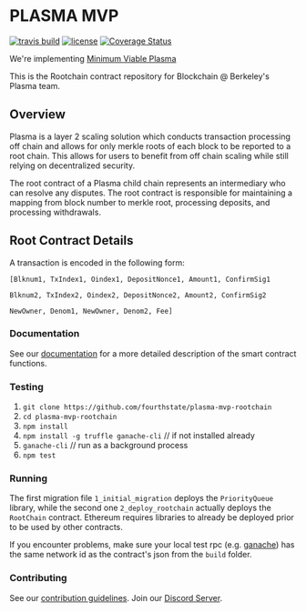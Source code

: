 # PLASMA MVP

[![travis build](https://travis-ci.org/FourthState/plasma-mvp-rootchain.svg?branch=master)](https://travis-ci.org/FourthState/plasma-mvp-rootchain)
[![license](https://img.shields.io/github/license/FourthState/plasma-mvp-rootchain.svg)](https://github.com/FourthState/plasma-mvp-rootchain/blob/master/LICENSE)
[![Coverage Status](https://coveralls.io/repos/github/FourthState/plasma-mvp-rootchain/badge.svg?branch=master)](https://coveralls.io/github/FourthState/plasma-mvp-rootchain?branch=master)

We're implementing [Minimum Viable Plasma](https://ethresear.ch/t/minimal-viable-plasma/426)

This is the Rootchain contract repository for Blockchain @ Berkeley's Plasma team.

## Overview
Plasma is a layer 2 scaling solution which conducts transaction processing off chain and allows for only merkle roots of each block to be reported to a root chain. This allows for users to benefit from off chain scaling while still relying on decentralized security.

The root contract of a Plasma child chain represents an intermediary who can resolve any disputes. The root contract is responsible for maintaining a mapping from block number to merkle root, processing deposits, and processing withdrawals.

## Root Contract Details
A transaction is encoded in the following form:

```
[Blknum1, TxIndex1, Oindex1, DepositNonce1, Amount1, ConfirmSig1

Blknum2, TxIndex2, Oindex2, DepositNonce2, Amount2, ConfirmSig2

NewOwner, Denom1, NewOwner, Denom2, Fee]
```

### Documentation

See our [documentation](https://github.com/FourthState/plasma-mvp-rootchain/blob/master/docs/rootchainFunctions.md) for a more detailed description of the smart contract functions.

### Testing
1. ``git clone https://github.com/fourthstate/plasma-mvp-rootchain``
2. ``cd plasma-mvp-rootchain``
3. ``npm install``
4. ``npm install -g truffle ganache-cli``  // if not installed already
5. ``ganache-cli`` // run as a background process
6. ``npm test``


### Running
The first migration file `1_initial_migration` deploys the `PriorityQueue` library, while the second one `2_deploy_rootchain` actually deploys the `RootChain` contract. Ethereum requires libraries to already be deployed prior to be used by other contracts.

If you encounter problems, make sure your local test rpc (e.g. [ganache](https://github.com/trufflesuite/ganache-core)) has the same network id as the contract's json from the `build` folder.

### Contributing

See our [contribution guidelines](https://github.com/FourthState/plasma-mvp-rootchain/blob/master/CONTRIBUTING.md). Join our [Discord Server](https://discord.gg/yxZ29kR).
